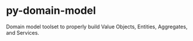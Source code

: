 # py-domain-model
Domain model toolset to properly build Value Objects, Entities, Aggregates, and Services.
